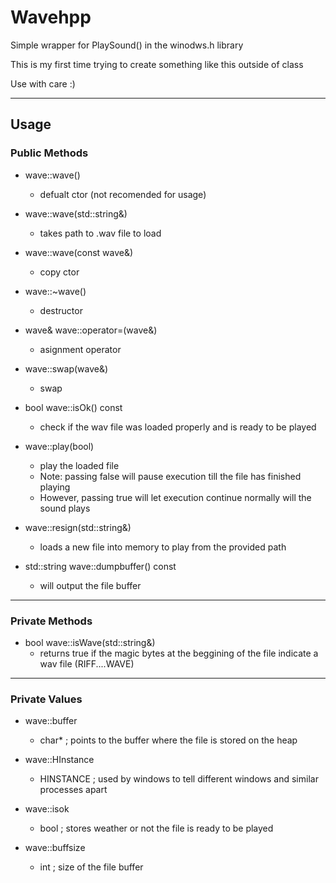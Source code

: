 # Wavehpp
Simple wrapper for PlaySound() in the winodws.h library

This is my first time trying to create something like this outside of class

Use with care :)

***

## Usage
### Public Methods

- wave::wave()
  - defualt ctor (not recomended for usage)
  
- wave::wave(std::string&)
  - takes path to .wav file to load

- wave::wave(const wave&)
  - copy ctor

- wave::~wave()
  - destructor

- wave& wave::operator=(wave&)
  - asignment operator

- wave::swap(wave&)
  - swap

- bool wave::isOk() const
  - check if the wav file was loaded properly and is ready to be played

- wave::play(bool)
  - play the loaded file
  - Note: passing false will pause execution till the file has finished playing
  - However, passing true will let execution continue normally will the sound plays

- wave::resign(std::string&)
  - loads a new file into memory to play from the provided path

- std::string wave::dumpbuffer() const
  - will output the file buffer

***

### Private Methods 

- bool wave::isWave(std::string&)
  - returns true if the magic bytes at the beggining of the file indicate a wav file (RIFF....WAVE)

***

### Private Values

- wave::buffer
  - char* ; points to the buffer where the file is stored on the heap
  
- wave::HInstance
  - HINSTANCE ; used by windows to tell different windows and similar processes apart

- wave::isok
  - bool ; stores weather or not the file is ready to be played

- wave::buffsize
  - int ; size of the file buffer
